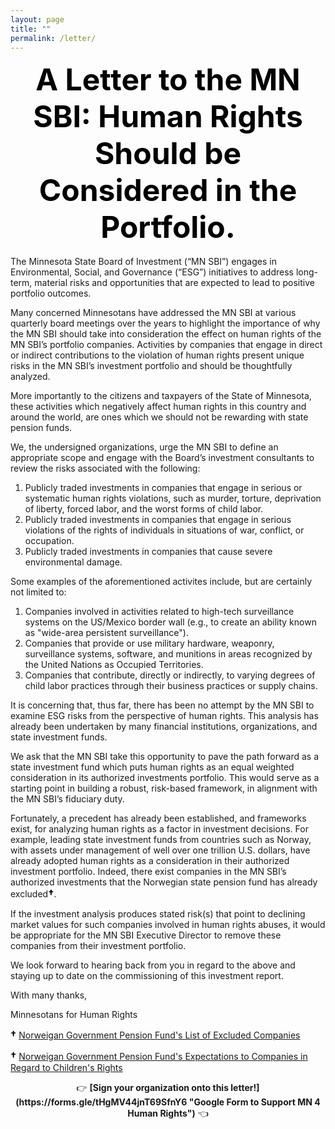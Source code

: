 ```yaml
---
layout: page
title: ""
permalink: /letter/
---
```


<b><center><font size="24" kerning=normal color="#000000">A Letter to the MN SBI: Human Rights Should be Considered in the Portfolio.</font></center></b>
&nbsp;  
The Minnesota State Board of Investment (“MN SBI”) engages in Environmental, Social, and Governance (“ESG”) initiatives to address long-term, material risks and opportunities that are expected to lead to positive portfolio outcomes. 

Many concerned Minnesotans have addressed the MN SBI at various quarterly board meetings over the years to highlight the importance of why the MN SBI should take into consideration the effect on human rights of the MN SBI’s portfolio companies. Activities by companies that engage in direct or indirect contributions to the violation of human rights present unique risks in the MN SBI’s investment portfolio and should be thoughtfully analyzed. 

More importantly to the citizens and taxpayers of the State of Minnesota, these activities which negatively affect human rights in this country and around the world, are ones which we should not be rewarding with state pension funds. 
 
We, the undersigned organizations, urge the MN SBI to define an appropriate scope and engage with the Board’s investment consultants to review the risks associated with the following:
1. Publicly traded investments in companies that engage in serious or systematic human rights violations, such as murder, torture, deprivation of liberty, forced labor, and the worst forms of child labor.
2. Publicly traded investments in companies that engage in serious violations of the rights of individuals in situations of war, conflict, or occupation.
3. Publicly traded investments in companies that cause severe environmental damage.

Some examples of the aforementioned activites include, but are certainly not limited to:
1. Companies involved in activities related to high-tech surveillance systems on the US/Mexico border wall (e.g., to create an ability known as "wide-area persistent surveillance").
2. Companies that provide or use military hardware, weaponry, surveillance systems, software, and munitions in areas recognized by the United Nations as Occupied Territories.
3. Companies that contribute, directly or indirectly, to varying degrees of child labor practices through their business practices or supply chains.
 
It is concerning that, thus far, there has been no attempt by the MN SBI to examine ESG risks from the perspective of human rights. This analysis has already been undertaken by many financial institutions, organizations, and state investment funds. 

We ask that the MN SBI take this opportunity to pave the path forward as a state investment fund which puts human rights as an equal weighted consideration in its authorized investments portfolio. This would serve as a starting point in building a robust, risk-based framework, in alignment with the MN SBI’s fiduciary duty.
 
Fortunately, a precedent has already been established, and frameworks exist, for analyzing human rights as a factor in investment decisions. For example, leading state investment funds from countries such as Norway, with assets under management of well over one trillion U.S. dollars, have already adopted human rights as a consideration in their authorized investment portfolio. Indeed, there exist companies in the MN SBI’s authorized investments that the Norwegian state pension fund has already excluded<b><font size="3" kerning=normal color="#000000">†</font></b>.
 
If the investment analysis produces stated risk(s) that point to declining market values for such companies involved in human rights abuses, it would be appropriate for the MN SBI Executive Director to remove these companies from their investment portfolio.
 
We look forward to hearing back from you in regard to the above and staying up to date on the commissioning of this investment report.
 
With many thanks,
 
Minnesotans for Human Rights


<b><font size="3" kerning=normal color="#000000">†</font></b>
[Norweigan Government Pension Fund's List of Excluded Companies](https://www.nbim.no/en/the-fund/responsible-investment/exclusion-of-companies/ "Norweigan Government Pension Fund's List of Excluded Companies")

<b><font size="3" kerning=normal color="#000000">†</font></b>
[Norweigan Government Pension Fund's Expectations to Companies in Regard to Children's Rights](https://www.nbim.no/en/the-fund/responsible-investment/principles/expectations-to-companies/childrens-rights/ "Norweigan Government Pension Fund's Expectations to Companies in Regard to Children's Rights")


<center>👉 <b>[Sign your organization onto this letter!](https://forms.gle/tHgMV44jnT69SfnY6 "Google Form to Support MN 4 Human Rights")</b> 👈</center>
